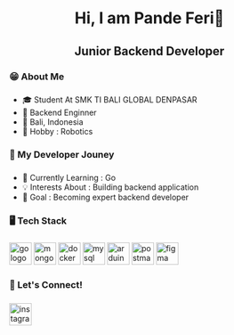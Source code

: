 <h1 align="center">Hi, I am Pande Feri👋</h1>

###

<h2 align="center">Junior Backend Developer</h2>

###

<h3 align="left">😁 About Me</h3>

###

<ul>
  <li>🎓 Student At SMK TI BALI GLOBAL DENPASAR</li>
  <li>🔧 Backend Enginner</li> 
  <li>📍 Bali, Indonesia</li>  
  <li>🤖 Hobby : Robotics</li>  
</ul>

###

<h3 align="left">🚀 My Developer Jouney</h3>

###

<ul>
  <li>🌱 Currently Learning : Go</li>
  <li>💡 Interests About : Building backend application</li> 
  <li>🎯 Goal : Becoming expert backend developer</li> 
</ul>

###

<h3 align="left">🖥️ Tech Stack</h3>

###

<div align="left">
  
  <img src="https://img.shields.io/badge/Go-00ADD8?logo=go&logoColor=white&style=for-the-badge" height="40" alt="go logo"  />
  <img src="https://img.shields.io/badge/MongoDB-47A248?logo=mongodb&logoColor=white&style=for-the-badge" height="40" alt="mongodb logo"  />
  <img src="https://img.shields.io/badge/Docker-2496ED?logo=docker&logoColor=white&style=for-the-badge" height="40" alt="docker logo"  />
  <img src="https://img.shields.io/badge/MySQL-4479A1?logo=mysql&logoColor=white&style=for-the-badge" height="40" alt="mysql logo"  />
  <img src="https://img.shields.io/badge/Arduino-00979D?logo=arduino&logoColor=white&style=for-the-badge" height="40" alt="arduino logo"  />
  <img src="https://img.shields.io/badge/Postman-FF6C37?logo=postman&logoColor=black&style=for-the-badge" height="40" alt="postman logo"  />
  <img src="https://img.shields.io/badge/Figma-F24E1E?logo=figma&logoColor=white&style=for-the-badge" height="40" alt="figma logo"  />
</div>

###


<h3 align="left">🤝 Let's Connect!</h3>

###

<div align="left">
  <a href="https://www.instagram.com/pandefw/" target="_blank">
    <img src="https://img.shields.io/static/v1?message=Instagram&logo=instagram&label=&color=E4405F&logoColor=white&labelColor=&style=for-the-badge" height="40" alt="instagram logo"  />
  </a>
</div>
